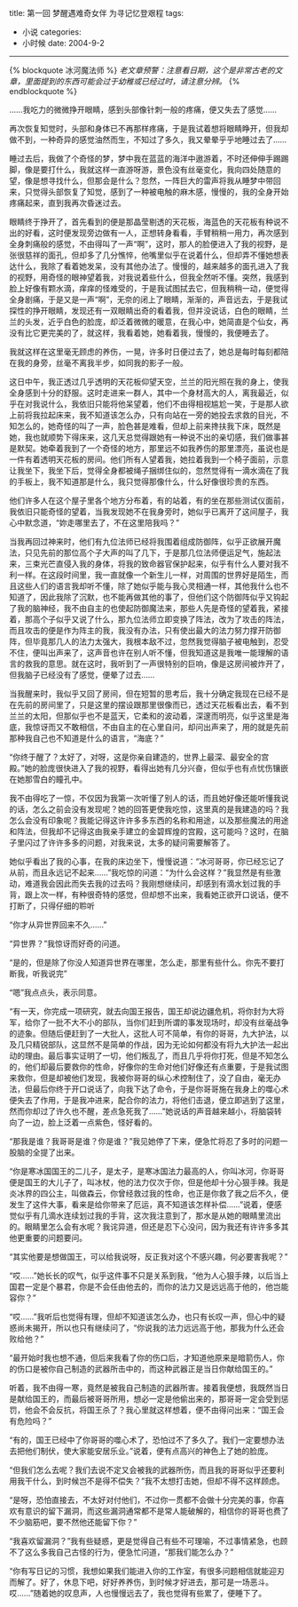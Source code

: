 title: 第一回 梦醒遇难奇女伴 为寻记忆登艰程
tags:
- 小说
categories:
- 小时候
date: 2004-9-2
---

{% blockquote 冰河魔法师 %}
*老文章预警：注意看日期，这个是非常古老的文章，里面提到的东西可能会过于幼稚或已经过时，请注意分辨。*
{% endblockquote %}

……我吃力的微微挣开眼睛，感到头部像针刺一般的疼痛，便又失去了感觉……

再次恢复知觉时，头部和身体已不再那样疼痛，于是我试着想将眼睛睁开，但我却做不到，一种奇异的感觉油然而生，不知过了多久，我又晕晕乎乎地睡过去了……


睡过去后，我做了个奇怪的梦，梦中我在蓝蓝的海洋中遨游着，不时还伸伸手踢踢脚，像是要打什么，我就这样一直游呀游，景色没有丝毫变化，我向四处随意的望，像是想寻找什么，但那会是什么？忽然，一阵巨大的雷声将我从睡梦中带回来，只觉得头部恢复了知觉，感到了一种被电触的麻木感，慢慢的，我的全身开始疼痛起来，直到我再次昏迷过去。

眼睛终于挣开了，首先看到的便是那晶莹剔透的天花板，海蓝色的天花板有种说不出的好看，这时便发现旁边做有一人，正想转身看看，手臂稍稍一用力，再次感到全身刺痛般的感觉，不由得叫了一声“啊”，这时，那人的脸便进入了我的视野，是张很慈祥的面孔，但却多了几分憔悴，他嘴里似乎在说着什么，但却弄不懂她想表达什么，我除了看着她发呆，没有其他办法了。慢慢的，越来越多的面孔进入了我的视野，用奇怪的眼神望着我，对我说着些什么，但我全然听不懂。突然，我感到脸上好像有颗水滴，痒痒的怪难受的，于是我试图拭去它，但我稍稍一动，便觉得全身剧痛，于是又是一声“啊”，无奈的闭上了眼睛，渐渐的，声音远去，于是我试探性的挣开眼睛，发现还有一双眼睛出奇的看着我，但并没说话，白色的眼睛，兰兰的头发，近乎白色的脸庞，却泛着微微的暖意，在我心中，她简直是个仙女，再没有比它更完美的了，就这样，我看着她，她看着我，慢慢的，我便睡去了。

我就这样在这里毫无顾虑的养伤，一晃，许多时日便过去了，她总是每时每刻都陪在我的身旁，丝毫不离我半步，如同我的影子一般。


这日中午，我正透过几乎透明的天花板仰望天空，兰兰的阳光照在我的身上，使我全身感到十分的舒服。这时走进来一群人，其中一个身材高大的人，离我最近，似乎在对我说什么，我依旧只能将他呆望着，他们不由得相视尴尬一笑，于是那人欲上前将我拉起床来，我不知道该怎么办，只有向站在一旁的她投去求救的目光，不知怎么的，她奇怪的叫了一声，脸色甚是难看，但却上前来搀扶我下床，既然是她，我也就顺势下得床来，这几天总觉得跟她有一种说不出的亲切感，我们做事甚是默契。她牵着我到了一个奇怪的地方，那里远不如我养伤的那里漂亮，虽说也是一件有着透明天花板的房间。他们所有人望着我，她拉着我到一个椅子面前，示意让我坐下，我坐下后，觉得全身都被绳子捆绑住似的，忽然觉得有一滴水滴在了我的手板上，我不知道那是什么，我只觉得那像什么，什么好像很珍贵的东西。


他们许多人在这个屋子里各个地方分布着，有的站着，有的坐在那些测试仪面前，我依旧只能奇怪的望着，当我发现她不在我身旁时，她似乎已离开了这间屋子，我心中默念道，“妳走哪里去了，不在这里陪我吗？”

当我再回过神来时，他们有九位法师已经将我围着组成防御阵，似乎正欲展开魔法，只见先前的那位高个子大声的叫了几下，于是那几位法师便运足气，施起法来，三束光芒直侵入我的身体，将我的致命器官保护起来，似乎有什么人要对我不利一样。在这段时间里，我一直就像一个新生儿一样，对周围的世界好是陌生，而且这些人们的语言我却听不懂，除了她似乎能与我心灵相通一样，其他我什么也不知道了，因此我除了沉默，也不能再做其他的事了，但他们这个防御阵似乎又钩起了我的脑神经，我不由自主的也使起防御魔法来，那些人先是奇怪的望着我，紧接着，那高个子似乎又说了什么，那九位法师立即变换了阵法，改为了攻击的阵法，而且攻击的便是作为阵主的我，我没有办法，只有使出最大的法力努力撑开防御阵，但毕竟那几人的法力太强大，我根本敌不过，忽然我觉得脑子被电触到，忍受不住，便叫出声来了，这声音也许在别人听不懂，但我知道这是我唯一能理解的语言的救我的意思。就在这时，我听到了一声很特别的巨响，像是这房间被炸开了，但我脑子已经没有了感觉，便晕了过去……

当我醒来时，我似乎又回了房间，但在短暂的思考后，我十分确定我现在已经不是在先前的房间里了，只是这里的摆设跟那里很像而已，透过天花板看出去，看不到兰兰的太阳，但那似乎也不是蓝天，它柔和的波动着，深邃而明亮，似乎这里是海底，我惊讶而又不敢相信，不由自主的在心里自问，却问出声来了，用的就是先前那种我自己也不知道是什么的语言，“海底？”

“你终于醒了？太好了，对呀，这是你亲自建造的，世界上最深、最安全的宫殿。”她的脸庞很快进入了我的视野，看得出她有几分兴奋，但似乎也有点忧伤镶嵌在她那雪白的瞳孔中。

我不由得吃了一惊，不仅因为我第一次听懂了别人的话，而且她好像还能听懂我说的话，怎么之前会没有发现呢？她的回答更使我吃惊，这里真的是我建造的吗？我怎么会没有印象呢？我能记得这许许多多东西的名称和用途，以及那些魔法的用途和阵法，但我却不记得这由我亲手建立的金碧辉煌的宫殿，这可能吗？这时，在脑子里闪过了许许多多的问题，对我来说，太多的疑问需要解答了。

她似乎看出了我的心事，在我的床边坐下，慢慢说道：“冰河哥哥，你已经忘记了从前，而且永远记不起来……”我吃惊的问道：“为什么会这样？”我显然是有些激动，难道我会因此而失去我的过去吗？我刚想继续问，却感到有滴水划过我的手背，跟上次一样，有种很奇特的感觉，但却想不出来，我看她正欲开口说话，便不打断了，只得仔细的聆听

“你才从异世界回来不久……”

“异世界？”我惊讶而好奇的问道。

“是的，但是除了你没人知道异世界在哪里，怎么走，那里有些什么。你先不要打断我，听我说完”


“嗯”我点点头，表示同意。

“有一天，你完成一项研究，就去向国王报告，国王却说边疆危机，将你封为大将军，给你了一批不大不小的部队，当你们赶到所谓的事发现场时，却没有丝毫战争的迹象。但随后便赶到了一大批人，这批人可不简单，有你的哥哥，九大护法，以及几只精锐部队，这显然不是简单的作战，因为无论如何都没有将九大护法一起出动的理由。最后事实证明了一切，他们叛乱了，而且几乎将你打死，但是不知怎么的，他们却最后要救你的性命，好像你的生命对他们好像还有点重要，于是我试图来救你，但是却被他们发现，我被你哥哥的纵心术控制住了，没了自由，毫无办法，但最后你终于开口说话了，向我下达了命令，于是你哥哥施在我身上的噬心术便失去了作用，于是我冲进来，配合你的法力，将他们击退，便立即逃到了这里，然而你却过了许久也不醒，差点急死我了……”她说话的声音越来越小，将脑袋转向了一边，脸上泛着一点紫色，怪好看的。

“那我是谁？我哥哥是谁？你是谁？”我见她停了下来，便急忙将忍了多时的问题一股脑的全提了出来。


“你是寒冰国国王的二儿子，是太子，是寒冰国法力最高的人，你叫冰河，你哥哥便是国王的大儿子了，叫冰杖，他的法力仅次于你，但是他却十分心狠手辣。我是炎冰界的四公主，叫做森云，你曾经救过我的性命，也正是你救了我之后不久，便发生了这件大事，看来是给你带来了厄运，真不知道该怎样补偿……”说着，便感觉似乎有几滴水连续划过我的手背，这次我注意到了，那水是从她的眼睛里流出的。眼睛里怎么会有水呢？我诧异道，但还是忍下心没问，因为我还有许许多多其他更重要的问题要问。

“其实他要是想做国王，可以给我说呀，反正我对这个不感兴趣，何必要害我呢？”

“哎……”她长长的叹气，似乎这件事不只是关系到我，“他为人心狠手辣，以后当上国君一定是个暴君，你是不会任由他去的，而你的法力又是远远高于他的，他岂能容你？”

“哎……”我听后也觉得有理，但却不知道该怎么办，也只有长叹一声，但心中的疑惑尚未揭开，所以也只有继续问了，“你说我的法力远远高于他，那我为什么还会败给他？”

“最开始时我也想不通，但后来我看了你的伤口后，才知道他原来是暗箭伤人，你的伤口是被你自己制造的武器所击中的，而这种武器正是当日你献给国王的。”


听着，我不由得一寒，竟然是被我自己制造的武器所害。接着我便想，我既然当日是献给国王的，而最后被哥哥所用，想必一定是他偷出来的，那哥哥一定会受到惩罚，他会不会反抗，将国王杀了？我心里就这样想着，便不由得问出来：“国王会有危险吗？”


“有的，国王已经中了你哥哥的噬心术了，恐怕过不了多久了。我们一定要想办法去把他们制伏，使大家能安居乐业。”说着，便有点高兴的神色上了她的脸庞。


“但我们怎么去呢？我们去说不定又会被我的武器所伤，而且我的哥哥似乎还要利用我干什么，到时候岂不是得不偿失？”我不太想打击她，但却不得不这样顾虑。


“是呀，恐怕直接去，不太好对付他们，不过你一贯都不会做十分完美的事，你喜欢有意识的留下漏洞，而这些漏洞通常都不是常人能破解的，相信你的哥哥也费了不少脑筋吧，要不然他还能留下你？”

“我喜欢留漏洞？”我有些疑惑，更是觉得自己有些不可理喻，不过事情紧急，也顾不了这么多我自己古怪的行为，便急忙问道，“那我们能怎么办？”


“你有写日记的习惯，我想如果我们能进入你的工作室，有很多问题相信就能迎刃而解了。好了，休息下吧，好好养养伤，到时候才好进去，那可是一场恶斗。哎……”随着她的叹息声，人也慢慢远去了，我也觉得有些累了，便睡下了。



